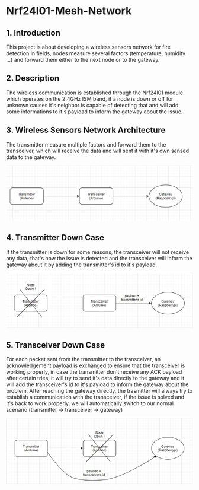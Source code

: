# Nrf24l01-Mesh-Network

## 1. Introduction
This project is about developing a wireless sensors network for fire detection in fields, nodes measure several factors (temperature, humidity ...) and forward them either to the next node or to the gateway.

## 2. Description
The wireless communication is established through the Nrf24l01 module which operates on the 2.4GHz ISM band, if a node is down or off for unknown causes it's neighbor is capable of detecting that and will add some informations to it's payload to inform the gateway about the issue.

## 3. Wireless Sensors Network Architecture
The transmitter measure multiple factors and forward them to the transceiver, which will receive the data and will sent it with it's own sensed data to the gateway.

![](images/Network_Architecture.jpg)


## 4. Transmitter Down Case
 If the transmitter is down for some reasons, the transceiver will not receive any data, that's how the issue is detected and the transceiver will inform the gateway about it by adding the transmitter's id to it's payload.

 ![](images/transmitter_down_case.jpg)


## 5. Transceiver Down Case
For each packet sent from the transmitter to the transceiver, an acknowledgement payload is exchanged to ensure that the transceiver is working properly, in case the transmitter don't receive  any ACK payload after certain tries, it will try to send it's data directly to the gateway and it will add the transceiver's id to it's payload to inform the gateway about the problem.
After reaching the gateway directly, the trasmitter will always try to establish a communication with the transceiver, if the issue is solved and it's back to work properly, we will automatically switch to our normal scenario (transmitter -> transceiver -> gateway)

![](images/transceiver_down_case.jpg)
